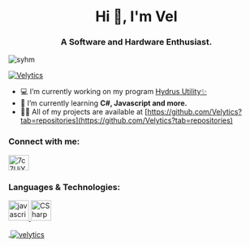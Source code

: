 <h1 align="center">Hi 👋, I'm Vel</h1>
<h3 align="center">A Software and Hardware Enthusiast.</h3>

<p align="left"> <img src="https://komarev.com/ghpvc/?username=syhmFPS&color=brightgreen"
alt="syhm" /> </p>

<p align="left"> <a href="https://github.com/ryo-ma/github-profile-trophy"><img src="https://github-profile-trophy.vercel.app/?username=Velytics" alt="Velytics" /></a> </p>

- 💻 I’m currently working on my program [Hydrus Utility✨](https://dsc.gg/hydrus)
- 🌱 I’m currently learning **C#, Javascript and more.**
- 👨‍💻 All of my projects are available at [https://github.com/Velytics?tab=repositories](https://github.com/Velytics?tab=repositories)

<h3 align="left">Connect with me:</h3>
<p align="left">
<a href="Velytics#0829" target="blank"><img align="center" src="https://cdn.jsdelivr.net/npm/simple-icons@3.0.1/icons/discord.svg" alt="7c7UjYENza" height="30" width="40" /></a>
</p>

<h3 align="left">Languages & Technologies:</h3>
<p align="left"> <a href="https://developer.mozilla.org/en-US/docs/Web/JavaScript" target="_blank"> <img src="https://cdn.jsdelivr.net/gh/devicons/devicon/icons/javascript/javascript-plain.svg" alt="javascript" width="40" height="40"/> </a> <a href="https://docs.microsoft.com/en-us/dotnet/csharp/" target="_blank"> <img src="https://raw.githubusercontent.com/jmnote/z-icons/master/svg/c.svg" alt="CSharp" width="40" height="40"/>

<p>&nbsp;<img align="center" src="https://github-readme-stats.vercel.app/api?username=velytics&show_icons=true&locale=en" alt="velytics" /></p>
